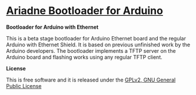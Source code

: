# [Ariadne Bootloader for Arduino][1]

**Bootloader for Arduino with Ethernet**

This is a beta stage bootloader for Arduino Ethernet board and the regular Arduino with Ethernet Shield.
It is based on previous unfinished work by the Arduino developers. The bootloader implements a TFTP
server on the Arduino board and flashing works using any regular TFTP client.

**License**

This is free software and it is released under the [GPLv2, GNU General Public License][99]

[1]: http://loathingkernel.github.io/ariadne-bootloader/
[99]: https://www.gnu.org/licenses/gpl-2.0.html
